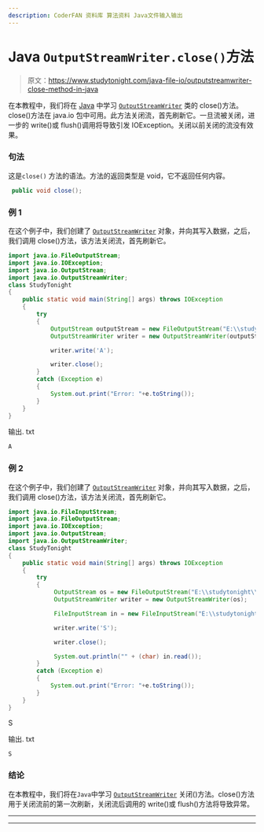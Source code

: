 ```yaml
---
description: CoderFAN 资料库 算法资料 Java文件输入输出
---
```


# Java `OutputStreamWriter.close()`方法

> 原文：<https://www.studytonight.com/java-file-io/outputstreamwriter-close-method-in-java>

在本教程中，我们将在 [Java](https://www.studytonight.com/java/) 中学习 [`OutputStreamWriter`](https://www.studytonight.com/tutorials/?subject=java-file-io&url=java-outputstreamwriter) 类的 close()方法。close()方法在 java.io 包中可用。此方法关闭流，首先刷新它。一旦流被关闭，进一步的 write()或 flush()调用将导致引发 IOException。关闭以前关闭的流没有效果。

### 句法

这是`close()` 方法的语法。方法的返回类型是 void，它不返回任何内容。

```java
 public void close();
```

### 例 1

在这个例子中，我们创建了 [`OutputStreamWriter`](https://www.studytonight.com/java-file-io/java-outputstreamwriter) 对象，并向其写入数据，之后，我们调用 close()方法，该方法关闭流，首先刷新它。

```java
import java.io.FileOutputStream;
import java.io.IOException;
import java.io.OutputStream;
import java.io.OutputStreamWriter;
class StudyTonight
{
	public static void main(String[] args) throws IOException 
	{ 
		try
		{
			OutputStream outputStream = new FileOutputStream("E:\\studytonight\\output.txt");
			OutputStreamWriter writer = new OutputStreamWriter(outputStream);

			writer.write('A');

			writer.close();	
		}
		catch (Exception e)
		{
			System.out.print("Error: "+e.toString());
		}
	} 
}
```

输出. txt

```java
A
```

### 例 2

在这个例子中，我们创建了 [`OutputStreamWriter`](https://www.studytonight.com/java-file-io/java-outputstreamwriter) 对象，并向其写入数据，之后，我们调用 close()方法，该方法关闭流，首先刷新它。

```java
import java.io.FileInputStream;
import java.io.FileOutputStream;
import java.io.IOException;
import java.io.OutputStream;
import java.io.OutputStreamWriter;
class StudyTonight
{
	public static void main(String[] args) throws IOException 
	{ 
		try
		{   
	         OutputStream os = new FileOutputStream("E:\\studytonight\\output.txt");
	         OutputStreamWriter writer = new OutputStreamWriter(os);

	         FileInputStream in = new FileInputStream("E:\\studytonight\\output.txt");

	         writer.write('S');

	         writer.close();

	         System.out.println("" + (char) in.read());
		}
		catch (Exception e)
		{
			System.out.print("Error: "+e.toString());
		}
	} 
}
```

S

输出. txt

```java
S
```

### 结论

在本教程中，我们将在`Java`中学习 [`OutputStreamWriter`](https://www.studytonight.com/java-file-io/java-outputstreamwriter) 关闭()方法。close()方法用于关闭流前的第一次刷新，关闭流后调用的 write()或 flush()方法将导致异常。

* * *

* * *